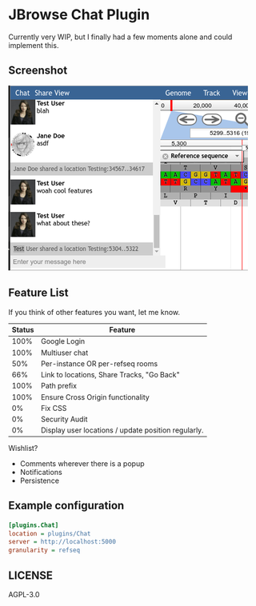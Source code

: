 # JBrowse Chat Plugin

Currently very WIP, but I finally had a few moments alone and could implement this.

## Screenshot

![](./img/screenshot.png)

## Feature List

If you think of other features you want, let me know.

Status | Feature
------ | -------
100%   | Google Login
100%   | Multiuser chat
50%    | Per-instance OR per-refseq rooms
66%    | Link to locations, Share Tracks, "Go Back"
100%   | Path prefix
100%   | Ensure Cross Origin functionality
0%     | Fix CSS
0%     | Security Audit
0%     | Display user locations / update position regularly.

Wishlist?

- Comments wherever there is a popup
- Notifications
- Persistence

## Example configuration

```ini
[plugins.Chat]
location = plugins/Chat
server = http://localhost:5000
granularity = refseq
```

## LICENSE

AGPL-3.0
